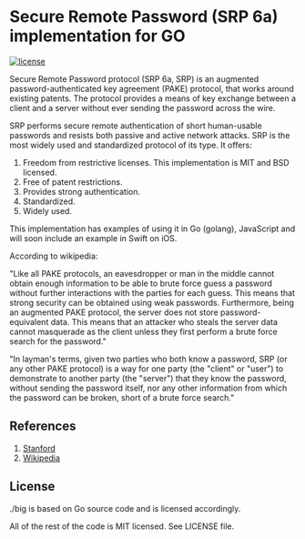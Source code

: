 Secure Remote Password (SRP 6a) implementation for GO
=====================================================

[![license](http://img.shields.io/badge/license-MIT-red.svg?style=flat)](https://raw.githubusercontent.com/pschlump/Go-FTL/master/LICENSE)

Secure Remote Password protocol (SRP 6a, SRP) is an augmented password-authenticated key agreement (PAKE) protocol, that works around existing patents.
The protocol provides a means of key exchange between a client and a server without ever sending the password across the wire.

SRP performs secure remote authentication of short human-usable passwords and resists both passive and active network attacks.
SRP is the most widely used and standardized protocol of its type.  It offers:

1. Freedom from restrictive licenses.  This implementation is MIT and BSD licensed.
2. Free of patent restrictions.
3. Provides strong authentication.
4. Standardized.
5. Widely used.

This implementation has examples of using it in Go (golang), JavaScript and will soon include an example in Swift on iOS.

According to wikipedia: 

"Like all PAKE protocols, an eavesdropper or man in the middle
cannot obtain enough information to be able to brute force guess a
password without further interactions with the parties for each
guess. This means that strong security can be obtained using weak
passwords. Furthermore, being an augmented PAKE protocol, the server
does not store password-equivalent data. This means that an attacker
who steals the server data cannot masquerade as the client unless
they first perform a brute force search for the password."

"In layman's terms, given two parties who both know a password, SRP
(or any other PAKE protocol) is a way for one party (the "client"
or "user") to demonstrate to another party (the "server") that they
know the password, without sending the password itself, nor any
other information from which the password can be broken, short of
a brute force search."

## References

1. [Stanford](http://srp.stanford.edu/)
2. [Wikipedia](https://en.wikipedia.org/wiki/Secure_Remote_Password_protocol)

## License

./big is based on Go source code and is licensed accordingly.

All of the rest of the code is MIT licensed.  See LICENSE file.


